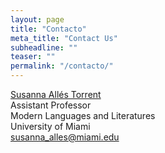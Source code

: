 ```yaml
---
layout: page
title: "Contacto"
meta_title: "Contact Us"
subheadline: ""
teaser: ""
permalink: "/contacto/"
---
```


[Susanna Allés Torrent][1] <br/>
Assistant Professor<br/>
Modern Languages and Literatures<br/>
University of Miami<br/>
[susanna_alles@miami.edu](mailto:susanna_alles@miami.edu)


 [1]: http://susannalles.github.io

